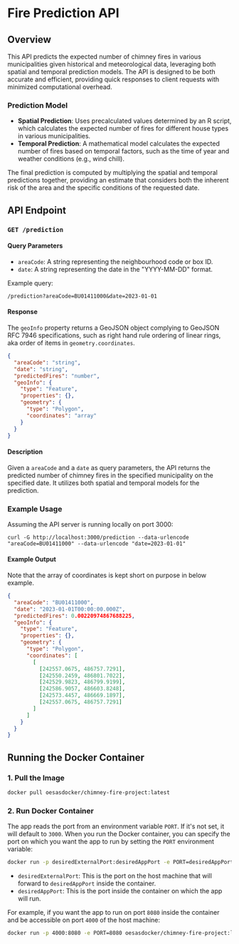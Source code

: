 # Fire Prediction API

## Overview

This API predicts the expected number of chimney fires in various municipalities given historical and meteorological data, leveraging both spatial and temporal prediction models. The API is designed to be both accurate and efficient, providing quick responses to client requests with minimized computational overhead.

### Prediction Model

- **Spatial Prediction**: Uses precalculated values determined by an R script, which calculates the expected number of fires for different house types in various municipalities.
- **Temporal Prediction**: A mathematical model calculates the expected number of fires based on temporal factors, such as the time of year and weather conditions (e.g., wind chill).

The final prediction is computed by multiplying the spatial and temporal predictions together, providing an estimate that considers both the inherent risk of the area and the specific conditions of the requested date.

## API Endpoint

### `GET /prediction`

#### Query Parameters

- `areaCode`: A string representing the neighbourhood code or box ID.
- `date`: A string representing the date in the "YYYY-MM-DD" format.

Example query:

```
/prediction?areaCode=BU01411000&date=2023-01-01
```

#### Response

The `geoInfo` property returns a GeoJSON object complying to GeoJSON RFC 7946 specifications, such as right hand rule ordering of linear rings, aka order of items in `geometry.coordinates`.

```json
{
  "areaCode": "string",
  "date": "string",
  "predictedFires": "number",
  "geoInfo": {
    "type": "Feature",
    "properties": {},
    "geometry": {
      "type": "Polygon",
      "coordinates": "array"
    }
  }
}
```

#### Description

Given a `areaCode` and a `date` as query parameters, the API returns the predicted number of chimney fires in the specified municipality on the specified date. It utilizes both spatial and temporal models for the prediction.

### Example Usage

Assuming the API server is running locally on port 3000:

```plaintext
curl -G http://localhost:3000/prediction --data-urlencode "areaCode=BU01411000" --data-urlencode "date=2023-01-01"
```

#### Example Output

Note that the array of coordinates is kept short on purpose in below example.

```json
{
  "areaCode": "BU01411000",
  "date": "2023-01-01T00:00:00.000Z",
  "predictedFires": 0.00220974867688225,
  "geoInfo": {
    "type": "Feature",
    "properties": {},
    "geometry": {
      "type": "Polygon",
      "coordinates": [
        [
          [242557.0675, 486757.7291],
          [242550.2459, 486801.7022],
          [242529.9823, 486799.9199],
          [242586.9057, 486603.8248],
          [242573.4457, 486669.1897],
          [242557.0675, 486757.7291]
        ]
      ]
    }
  }
}
```

## Running the Docker Container

### 1. Pull the Image

```bash
docker pull oesasdocker/chimney-fire-project:latest
```

### 2. Run Docker Container

The app reads the port from an environment variable `PORT`. If it's not set, it will default to `3000`. When you run the Docker container, you can specify the port on which you want the app to run by setting the `PORT` environment variable:

```bash
docker run -p desiredExternalPort:desiredAppPort -e PORT=desiredAppPort oesasdocker/chimney-fire-project:latest
```

- `desiredExternalPort`: This is the port on the host machine that will forward to `desiredAppPort` inside the container.
- `desiredAppPort`: This is the port inside the container on which the app will run.

For example, if you want the app to run on port `8080` inside the container and be accessible on port `4000` of the host machine:

```bash
docker run -p 4000:8080 -e PORT=8080 oesasdocker/chimney-fire-project:latest
```
